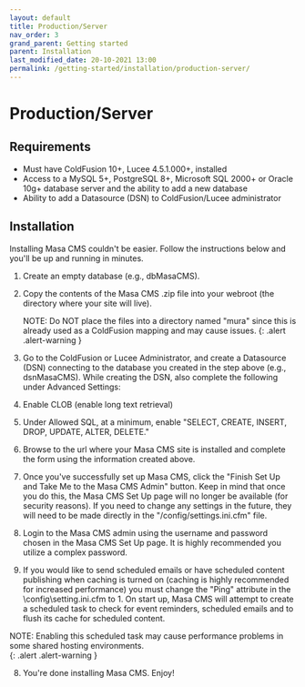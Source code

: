 ```yaml
---
layout: default
title: Production/Server
nav_order: 3
grand_parent: Getting started
parent: Installation
last_modified_date: 20-10-2021 13:00
permalink: /getting-started/installation/production-server/
---
```


# Production/Server

## Requirements
- Must have ColdFusion 10+, Lucee 4.5.1.000+, installed
- Access to a MySQL 5+, PostgreSQL 8+, Microsoft SQL 2000+ or Oracle 10g+ database server and the ability to add a new database
- Ability to add a Datasource (DSN) to ColdFusion/Lucee administrator

## Installation
Installing Masa CMS couldn't be easier. Follow the instructions below and you'll be up and running in minutes.

1. Create an empty database (e.g., dbMasaCMS).

2. Copy the contents of the Masa CMS .zip file into your webroot (the directory where your site will live).

    NOTE: Do NOT place the files into a directory named "mura" since this is already used as a ColdFusion mapping and may cause issues.
    {: .alert .alert-warning }

3. Go to the ColdFusion or Lucee Administrator, and create a Datasource (DSN) connecting to the database you created in the step above (e.g., dsnMasaCMS). While creating the DSN, also complete the following under Advanced Settings:
  1. Enable CLOB (enable long text retrieval)
  2. Under Allowed SQL, at a minimum, enable "SELECT, CREATE, INSERT, DROP, UPDATE, ALTER, DELETE."

4. Browse to the url where your Masa CMS site is installed and complete the form using the information created above.

5. Once you've successfully set up Masa CMS, click the "Finish Set Up and Take Me to the Masa CMS Admin" button. Keep in mind that once you do this, the Masa CMS Set Up page will no longer be available (for security reasons). If you need to change any settings in the future, they will need to be made directly in  the "/config/settings.ini.cfm" file.

6. Login to the Masa CMS admin using the username and password chosen in the Masa CMS Set Up page. It is highly recommended you utilize a complex password.

7. If you would like to send scheduled emails or have scheduled content publishing when caching is turned on (caching is highly recommended for increased performance) you must change the "Ping" attribute in the \config\setting.ini.cfm to 1. On start up, Masa CMS will attempt to create a scheduled task to check for event reminders, scheduled emails and to flush its cache for scheduled content.

  NOTE: Enabling this scheduled task may cause performance problems in some shared hosting environments.      
  {: .alert .alert-warning }

8. You're done installing Masa CMS. Enjoy!